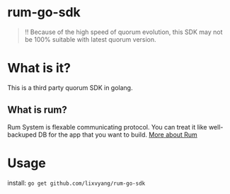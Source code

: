 # rum-go-sdk  
> ‼️ Because of the high speed of quorum evolution, this SDK may not be 100% suitable with latest quorum version.  

# What is it?  
This is a third party quorum SDK in golang. 

## What is rum?  
Rum System is flexable communicating protocol. You can treat it like well-backuped DB for the app that you want to build. [More about Rum](https://github.com/rumsystem/quorum)  

# Usage 
install: `go get github.com/lixvyang/rum-go-sdk`
